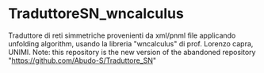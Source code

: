 # TraduttoreSN_wncalculus
Traduttore di reti simmetriche provenienti da xml/pnml file applicando unfolding algorithm, usando la libreria "wncalculus" di prof. Lorenzo capra, UNIMI.
Note: this repository is the new version of the abandoned repository "https://github.com/Abudo-S/Traduttore_SN"

